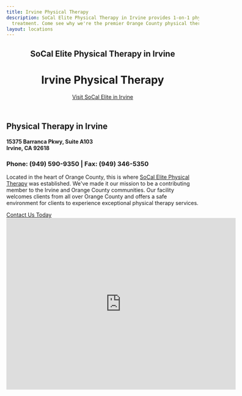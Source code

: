 ```yaml
---
title: Irvine Physical Therapy
description: SoCal Elite Physical Therapy in Irvine provides 1-on-1 physical therapy
  treatment. Come see why we're the premier Orange County physical therapy clinic.
layout: locations
---
```


<!-- Irvine / Orange County Location Page -->
  <header id="orange-county">
    <div class="container">
      <div class="intro-text">
        <div><h2 class="intro-lead-in">SoCal Elite Physical Therapy in Irvine</h2></div>
        <div><h1 class="intro-heading">Irvine Physical Therapy</h1></div>
        <a href="#location-content" class="page-scroll btn btn-xl">Visit SoCal Elite in Irvine</a>
      </div>
    </div>
  </header>
  <section id="location-content">
    <div class="container">
      <div class="row">
        <div class="col-lg-6">
          <h2 class="section-heading">Physical Therapy in Irvine</h2>
          <h4 class="subheading">15375 Barranca Pkwy, Suite A103<br> Irvine, CA 92618</h4>
          <h3 class="section-subheading text-muted locations">Phone: (949) 590-9350 | Fax: (949) 346-5350</h3>
          <p class="text-muted">Located in the heart of Orange County, this is where <a href="/">SoCal Elite Physical Therapy</a> was established. We've made it our mission to be a contributing member to the Irvine and Orange County communities. Our facility welcomes clients from all over Orange County and offers a safe environment for clients to experience exceptional physical therapy services.</p>
          <a href="#contact" class="page-scroll btn btn-xl" id="location-contact-btn">Contact Us Today</a>
        </div>
        <div class="col-lg-6">
          <iframe src="https://www.google.com/maps/embed?pb=!1m18!1m12!1m3!1d3320.8073301223317!2d-117.74484708498183!3d33.66215384563347!2m3!1f0!2f0!3f0!3m2!1i1024!2i768!4f13.1!3m3!1m2!1s0x80dcdd54759f81ef%3A0xc3ec4c4109ce691b!2sA%2C%2015375%20Barranca%20Pkwy%20a103%2C%20Irvine%2C%20CA%2092618!5e0!3m2!1sen!2sus!4v1640658174022!5m2!1sen!2sus" width="600" height="450" style="border:0;" allowfullscreen="" loading="lazy"></iframe>
        </div>
      </div>
    </div>
  </section>

